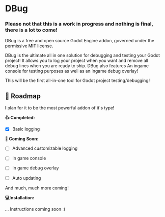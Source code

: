 # DBug


### Please not that this is a work in progress and nothing is final, there is a lot to come!


DBug is a free and open source Godot Engine addon, governed under the permissive MIT license.

DBug is the ultimate all in one solution for debugging and testing your Godot project!
It allows you to log your project when you want and remove all debug lines when you are ready to ship.
DBug also features An ingame console for testing purposes as well as an ingame debug overlay!

This will be the first all-in-one tool for Godot project testing/debugging!


## 🔭 Roadmap

I plan for it to be the most powerful addon of it's type!


__👍 Completed:__

- [x] Basic logging


__👀 Coming Soon:__

- [ ] Advanced customizable logging
- [ ] In game console
- [ ] In game debug overlay
- [ ] Auto updating


And much, much more coming!


__💻Installation:__

... Instructions coming soon :)
